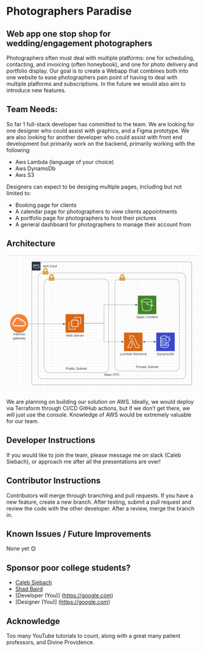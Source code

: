 # Photographers Paradise
## Web app one stop shop for wedding/engagement photographers
Photographers often must deal with multiple platforms: one for scheduling, contacting, and invoicing (often honeybook), and one for photo delivery and portfolio display. Our goal is to create a Webapp that combines both into one website to ease photographers pain point of having to deal with multiple platforms and subscriptions. In the future we would also aim to introduce new features. 

## Team Needs:
So far 1 full-stack developer has committed to the team. We are looking for one designer who could assist with graphics, and a Figma prototype. We are also looking for another developer who could assist with front end development but primarily work on the backend, primarily working with the following:
- Aws Lambda (language of your choice)
- Aws DynamoDb
- Aws S3

Designers can expect to be desiging multiple pages, including but not limited to:
- Booking page for clients
- A calendar page for photographers to view clients appointments
- A portfolio page for photographers to host their pictures
- A general dashboard for photographers to manage their account from

## Architecture
<img src="visuals/architecture.png"/>

We are planning on building our solution on AWS. Ideally, we would deploy via Terraform through CI/CD GitHub actions, but if we don’t get there, we will just use the console. Knowledge of AWS would be extremely valuable for our team. 

## Developer Instructions
If you would like to join the team, please message me on slack (Caleb Siebach), or approach me after all the presentations are over! 

## Contributor Instructions
Contributors will merge through branching and pull requests. If you have a new feature, create a new branch. After testing, submit a pull request and review the code with the other developer. After a review, merge the branch in. 

## Known Issues / Future Improvements
None yet 😊
     
## Sponsor poor college students? 
- [Caleb Siebach](https://venmo.com/code?user_id=2946059366039552553&created=1665890984)
- [Shad Baird](https://google.com)
- [Developer (You)] (https://google.com)
- [Designer (You)] (https://google.com)

## Acknowledge 
Too many YouTube tutorials to count, along with a great many patient professors, and Divine Providence.
